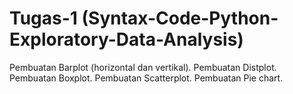 # Tugas-1 (Syntax-Code-Python-Exploratory-Data-Analysis)
Pembuatan Barplot (horizontal dan vertikal). Pembuatan Distplot. Pembuatan Boxplot. Pembuatan Scatterplot. Pembuatan Pie chart.
